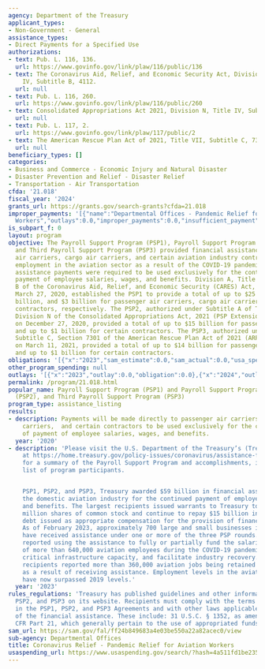 ```yaml
---
agency: Department of the Treasury
applicant_types:
- Non-Government - General
assistance_types:
- Direct Payments for a Specified Use
authorizations:
- text: Pub. L. 116, 136.
  url: https://www.govinfo.gov/link/plaw/116/public/136
- text: The Coronavirus Aid, Relief, and Economic Security Act, Division A, Title
    IV, Subtitle B, 4112.
  url: null
- text: Pub. L. 116, 260.
  url: https://www.govinfo.gov/link/plaw/116/public/260
- text: Consolidated Appropriations Act 2021, Division N, Title IV, Subtitle A, 402.
  url: null
- text: Pub. L. 117, 2.
  url: https://www.govinfo.gov/link/plaw/117/public/2
- text: The American Rescue Plan Act of 2021, Title VII, Subtitle C, 7301.
  url: null
beneficiary_types: []
categories:
- Business and Commerce - Economic Injury and Natural Disaster
- Disaster Prevention and Relief - Disaster Relief
- Transportation - Air Transportation
cfda: '21.018'
fiscal_year: '2024'
grants_url: https://grants.gov/search-grants?cfda=21.018
improper_payments: '[{"name":"Departmental Offices - Pandemic Relief for Aviation
  Workers","outlays":0.0,"improper_payments":0.0,"insufficient_payment":0.0,"high_priority":false,"related_programs":[]}]'
is_subpart_f: 0
layout: program
objective: The Payroll Support Program (PSP1), Payroll Support Program Extension (PSP2),
  and Third Payroll Support Program (PSP3) provided financial assistance to passenger
  air carriers, cargo air carriers, and certain aviation industry contractors to preserve
  employment in the aviation sector as a result of the COVID-19 pandemic. The financial
  assistance payments were required to be used exclusively for the continuation of
  payment of employee salaries, wages, and benefits. Division A, Title IV, Subtitle
  B of the Coronavirus Aid, Relief, and Economic Security (CARES) Act, enacted on
  March 27, 2020, established the PSP1 to provide a total of up to $25 billion, $4
  billion, and $3 billion for passenger air carriers, cargo air carriers, and certain
  contractors, respectively. The PSP2, authorized under Subtitle A of Title IV of
  Division N of the Consolidated Appropriations Act, 2021 (PSP Extension Law), enacted
  on December 27, 2020, provided a total of up to $15 billion for passenger air carriers
  and up to $1 billion for certain contractors. The PSP3, authorized under Title VII,
  Subtitle C, Section 7301 of the American Rescue Plan Act of 2021 (ARP), enacted
  on March 11, 2021, provided a total of up to $14 billion for passenger air carriers
  and up to $1 billion for certain contractors.
obligations: '[{"x":"2023","sam_estimate":0.0,"sam_actual":0.0,"usa_spending_actual":-199200.76},{"x":"2024","sam_estimate":0.0,"sam_actual":0.0,"usa_spending_actual":-1237676.19},{"x":"2025","sam_estimate":0.0,"sam_actual":0.0,"usa_spending_actual":-19093242.92}]'
other_program_spending: null
outlays: '[{"x":"2023","outlay":0.0,"obligation":0.0},{"x":"2024","outlay":0.0,"obligation":0.0},{"x":"2025","outlay":0.0,"obligation":0.0}]'
permalink: /program/21.018.html
popular_name: Payroll Support Program (PSP1) and Payroll Support Program Extension
  (PSP2), and Third Payroll Support Program (PSP3)
program_type: assistance_listing
results:
- description: Payments will be made directly to passenger air carriers,  cargo air
    carriers,  and certain contractors to be used exclusively for the continuation
    of payment of employee salaries, wages, and benefits.
  year: '2020'
- description: 'Please visit the U.S. Department of the Treasury’s (Treasury) website
    at https://home.treasury.gov/policy-issues/coronavirus/assistance-for-american-industry/airline-and-national-security-relief-programs
    for a summary of the Payroll Support Program and accomplishments, including a
    list of program participants.


    PSP1, PSP2, and PSP3, Treasury awarded $59 billion in financial assistance to
    the domestic aviation industry for the continued payment of employee wages, salaries,
    and benefits. The largest recipients issued warrants to Treasury to purchase 58
    million shares of common stock and continue to repay $15 billion in long-term
    debt issued as appropriate compensation for the provision of financial assistance.
    As of February 2023, approximately 700 large and small businesses in every state
    have received assistance under one or more of the three PSP rounds. Recipients
    reported using the assistance to fully or partially fund the salaries and benefits
    of more than 640,000 aviation employees during the COVID-19 pandemic, help maintain
    critical infrastructure capacity, and facilitate industry recovery. Additionally,
    recipients reported more than 360,000 aviation jobs being retained or created
    as a result of receiving assistance. Employment levels in the aviation industry
    have now surpassed 2019 levels.'
  year: '2023'
rules_regulations: 'Treasury has published guidelines and other information for PSP1,
  PSP2, and PSP3 on its website. Recipients must comply with the terms and conditions
  in the PSP1, PSP2, and PSP3 Agreements and with other laws applicable to the provision
  of the financial assistance. These include: 31 U.S.C. § 1352, as amended, and 31
  CFR Part 21, which generally pertain to the use of appropriated funds for lobbying.'
sam_url: https://sam.gov/fal/ff24b849683a4e03be550a22a82acec0/view
sub-agency: Departmental Offices
title: Coronavirus Relief - Pandemic Relief for Aviation Workers
usaspending_url: https://www.usaspending.gov/search/?hash=4a511fd1be235c37dbed0c07d3cf2995
---
```

